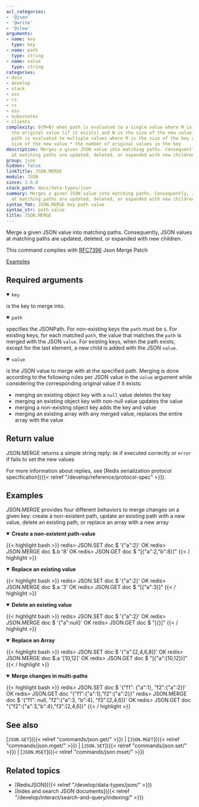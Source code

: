 ```yaml
---
acl_categories:
- '@json'
- '@write'
- '@slow'
arguments:
- name: key
  type: key
- name: path
  type: string
- name: value
  type: string
categories:
- docs
- develop
- stack
- oss
- rs
- rc
- oss
- kubernetes
- clients
complexity: O(M+N) when path is evaluated to a single value where M is the size of
  the original value (if it exists) and N is the size of the new value, O(M+N) when
  path is evaluated to multiple values where M is the size of the key and N is the
  size of the new value * the number of original values in the key
description: Merges a given JSON value into matching paths. Consequently, JSON values
  at matching paths are updated, deleted, or expanded with new children
group: json
hidden: false
linkTitle: JSON.MERGE
module: JSON
since: 2.6.0
stack_path: docs/data-types/json
summary: Merges a given JSON value into matching paths. Consequently, JSON values
  at matching paths are updated, deleted, or expanded with new children
syntax_fmt: JSON.MERGE key path value
syntax_str: path value
title: JSON.MERGE
---
```

Merge a given JSON value into matching paths. Consequently, JSON values at matching paths are updated, deleted, or expanded with new children.

This command complies with [RFC7396](https://datatracker.ietf.org/doc/html/rfc7396) Json Merge Patch

[Examples](#examples)

## Required arguments

<details open><summary><code>key</code></summary>

is the key to merge into.
</details>

<details open><summary><code>path</code></summary>

specifies the JSONPath. For non-existing keys the `path` must be `$`. For existing keys, for each matched `path`, the value that matches the `path` is merged with the JSON `value`. For existing keys, when the path exists, except for the last element, a new child is added with the JSON `value`.

</details>

<details open><summary><code>value</code></summary>

is the JSON value to merge with at the specified path. Merging is done according to the following rules per JSON value in the `value` argument while considering the corresponding original value if it exists:
*   merging an existing object key with a `null` value deletes the key
*   merging an existing object key with non-null value updates the value
*   merging a non-existing object key adds the key and value
*   merging an existing array with any merged value, replaces the entire array with the value
</details>

## Return value

JSON.MERGE returns a simple string reply: `OK` if executed correctly or `error` if fails to set the new values

For more information about replies, see [Redis serialization protocol specification]({{< relref "/develop/reference/protocol-spec" >}}).

## Examples

JSON.MERGE provides four different behaviors to merge changes on a given key: create a non-existent path, update an existing path with a new value, delete an existing path, or replace an array with a new array

<details open>
<summary><b>Create a non-existent path-value</b></summary>

{{< highlight bash >}}
redis> JSON.SET doc $ '{"a":2}'
OK
redis> JSON.MERGE doc $.b '8'
OK
redis> JSON.GET doc $
"[{\"a\":2,\"b\":8}]"
{{< / highlight >}}

</details>

<details open>
<summary><b>Replace an existing value</b></summary>

{{< highlight bash >}}
redis> JSON.SET doc $ '{"a":2}'
OK
redis> JSON.MERGE doc $.a '3'
OK
redis> JSON.GET doc $
"[{\"a\":3}]"
{{< / highlight >}}

</details>

<details open>
<summary><b>Delete an existing value</b></summary>

{{< highlight bash >}}
redis> JSON.SET doc $ '{"a":2}'
OK
redis> JSON.MERGE doc $ '{"a":null}'
OK
redis> JSON.GET doc $
"[{}]"
{{< / highlight >}}

</details>

<details open>
<summary><b>Replace an Array</b></summary>

{{< highlight bash >}}
redis> JSON.SET doc $ '{"a":[2,4,6,8]}'
OK
redis> JSON.MERGE doc $.a '[10,12]'
OK
redis> JSON.GET doc $
"[{\"a\":[10,12]}]"
{{< / highlight >}}

</details>


<details open>
<summary><b>Merge changes in multi-paths</b></summary>

{{< highlight bash >}}
redis> JSON.SET doc $ '{"f1": {"a":1}, "f2":{"a":2}}'
OK
redis> JSON.GET doc
"{\"f1\":{\"a\":1},\"f2\":{\"a\":2}}"
redis> JSON.MERGE doc $ '{"f1": null, "f2":{"a":3, "b":4}, "f3":[2,4,6]}'
OK
redis> JSON.GET doc
"{\"f2\":{\"a\":3,\"b\":4},\"f3\":[2,4,6]}"
{{< / highlight >}}

</details>

## See also

[`JSON.GET`]({{< relref "commands/json.get/" >}}) | [`JSON.MGET`]({{< relref "commands/json.mget/" >}}) | [`JSON.SET`]({{< relref "commands/json.set/" >}}) | [`JSON.MSET`]({{< relref "commands/json.mset/" >}})

## Related topics

* [RedisJSON]({{< relref "/develop/data-types/json/" >}})
* [Index and search JSON documents]({{< relref "/develop/interact/search-and-query/indexing/" >}})


